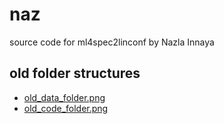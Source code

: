 # naz
source code for ml4spec2linconf by Nazla Innaya


## old folder structures
+ [old_data_folder.png](old_data_folder.png)
+ [old_code_folder.png](old_code_folder.png)

